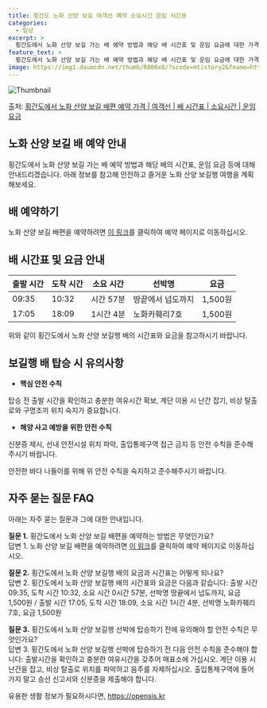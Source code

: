 ```yaml
---
title: 횡간도 노화 산양 보길 여객선 예약 소요시간 운임 시간표
categories:
  - 일상
excerpt: >
  횡간도에서 노화 산양 보길 가는 배 예약 방법과 해당 배 시간표 및 운임 요금에 대한 가격 정보를 안내 드리겠습니다. 안전하고 재밋는 노화 산양 보길행 여행을 위해 아래 정보 참고하시기 바랍니다. 노화 산양 보길행 배편 예약하기 👈 클릭횡간도에서 노화 산양 보길행 배 시간표출발 시간도착 시간소요 시간선박명요금09:3510:320시간 57분땅끝에서 넙도까지1,500원17:0518:091시간 4분노화카훼리7호1,500원노화 산양 보길행 배편 예약하기 👈 클릭횡간도에서 노화 산양 보길행 여객선 탑승 시 이용수칙횡간도에서 노화 산양 보길행 배를 탑승하기 전 꼭 숙지해야 할 안전 수칙! 핵심 안전 수칙출항 시간을 확인하고 충분한 여유시간 확보계단 이용 시 항상 난간을 잡기비상 탈출로와 구명조끼 위치 숙지안전 방송..
feature_text: >
  횡간도에서 노화 산양 보길 가는 배 예약 방법과 해당 배 시간표 및 운임 요금에 대한 가격 정보를 안내 드리겠습니다. 안전하고 재밋는 노화 산양 보길행 여행을 위해 아래 정보 참고하시기 바랍니다. 노화 산양 보길행 배편 예약하기 👈 클릭횡간도에서 노화 산양 보길행 배 시간표출발 시간도착 시간소요 시간선박명요금09:3510:320시간 57분땅끝에서 넙도까지1,500원17:0518:091시간 4분노화카훼리7호1,500원노화 산양 보길행 배편 예약하기 👈 클릭횡간도에서 노화 산양 보길행 여객선 탑승 시 이용수칙횡간도에서 노화 산양 보길행 배를 탑승하기 전 꼭 숙지해야 할 안전 수칙! 핵심 안전 수칙출항 시간을 확인하고 충분한 여유시간 확보계단 이용 시 항상 난간을 잡기비상 탈출로와 구명조끼 위치 숙지안전 방송..
image: https://img1.daumcdn.net/thumb/R800x0/?scode=mtistory2&fname=https%3A%2F%2Fblog.kakaocdn.net%2Fdn%2FrHAFh%2FbtsHBrP8me6%2F8i5IluTGj7Bb8ijackPvpk%2Fimg.webp
---
```


![Thumbnail](https://img1.daumcdn.net/thumb/R800x0/?scode=mtistory2&fname=https%3A%2F%2Fblog.kakaocdn.net%2Fdn%2FrHAFh%2FbtsHBrP8me6%2F8i5IluTGj7Bb8ijackPvpk%2Fimg.webp)

<p>출처: <a href="https://opensis.kr/entry/%ED%9A%A1%EA%B0%84%EB%8F%84%EC%97%90%EC%84%9C-%EB%85%B8%ED%99%94-%EC%82%B0%EC%96%91-%EB%B3%B4%EA%B8%B8-%EB%B0%B0%ED%8E%B8-%EC%98%88%EC%95%BD-%EA%B0%80%EA%B2%A9-%EC%97%AC%EA%B0%9D%EC%84%A0-%EB%B0%B0-%EC%8B%9C%EA%B0%84%ED%91%9C-%EC%86%8C%EC%9A%94%EC%8B%9C%EA%B0%84-%EC%9A%B4%EC%9E%84-%EC%9A%94%EA%B8%88" rel="dofollow">횡간도에서 노화 산양 보길 배편 예약 가격 | 여객선 | 배 시간표 | 소요시간 | 운임 요금</a> </p>

## 노화 산양 보길 배 예약 안내



횡간도에서 노화 산양 보길 가는 배 예약 방법과 해당 배의 시간표, 운임 요금 등에 대해 안내드리겠습니다. 아래 정보를 참고해 안전하고
즐거운 노화 산양 보길행 여행을 계획해보세요.



## 배 예약하기

노화 산양 보길 배편을 예약하려면 [이 링크](https://opensis.kr/entry/%ED%9A%A1%EA%B0%84%EB%8F%84%EC%97%90%EC%84%9C-%EB%85%B8%ED%99%94-%EC%82%B0%EC%96%91-%EB%B3%B4%EA%B8%B8-%EB%B0%B0%ED%8E%B8-%EC%98%88%EC%95%BD-%EA%B0%80%EA%B2%A9-%EC%97%AC%EA%B0%9D%EC%84%A0-%EB%B0%B0-%EC%8B%9C%EA%B0%84%ED%91%9C-%EC%86%8C%EC%9A%94%EC%8B%9C%EA%B0%84-%EC%9A%B4%EC%9E%84-%EC%9A%94%EA%B8%88)를 클릭하여 예약 페이지로
이동하십시오.

## 배 시간표 및 요금 안내

출발 시간 | 도착 시간 | 소요 시간 | 선박명 | 요금  
---|---|---|---|---  
09:35 | 10:32 | 시간 57분 | 땅끝에서 넙도까지 | 1,500원  
17:05 | 18:09 | 1시간 4분 | 노화카훼리7호 | 1,500원  
  
위와 같이 횡간도에서 노화 산양 보길행 배의 시간표와 요금을 참고하시기 바랍니다.

## 보길행 배 탑승 시 유의사항

  * **핵심 안전 수칙**

탑승 전 출발 시간을 확인하고 충분한 여유시간 확보, 계단 이용 시 난간 잡기, 비상 탈출로와 구명조끼 위치 숙지가 중요합니다.

  * **해양 사고 예방을 위한 안전 수칙**

신분증 제시, 선내 안전시설 위치 파악, 출입통제구역 접근 금지 등 안전 수칙을 준수해주시기 바랍니다.

안전한 바다 나들이를 위해 위 안전 수칙을 숙지하고 준수해주시기 바랍니다.

## 자주 묻는 질문 FAQ

아래는 자주 묻는 질문과 그에 대한 안내입니다.

**질문 1.** 횡간도에서 노화 산양 보길 배편을 예약하는 방법은 무엇인가요?  
답변 1. 노화 산양 보길 배편을 예약하려면 [이 링크](https://opensis.kr/entry/%ED%9A%A1%EA%B0%84%EB%8F%84%EC%97%90%EC%84%9C-%EB%85%B8%ED%99%94-%EC%82%B0%EC%96%91-%EB%B3%B4%EA%B8%B8-%EB%B0%B0%ED%8E%B8-%EC%98%88%EC%95%BD-%EA%B0%80%EA%B2%A9-%EC%97%AC%EA%B0%9D%EC%84%A0-%EB%B0%B0-%EC%8B%9C%EA%B0%84%ED%91%9C-%EC%86%8C%EC%9A%94%EC%8B%9C%EA%B0%84-%EC%9A%B4%EC%9E%84-%EC%9A%94%EA%B8%88)를 클릭하여 예약 페이지로
이동하십시오.

**질문 2.** 횡간도에서 노화 산양 보길행 배의 요금과 시간표는 어떻게 되나요?  
답변 2. 횡간도에서 노화 산양 보길행 배의 시간표와 요금은 다음과 같습니다: 출발 시간 09:35, 도착 시간 10:32, 소요 시간
0시간 57분, 선박명 땅끝에서 넙도까지, 요금 1,500원 / 출발 시간 17:05, 도착 시간 18:09, 소요 시간 1시간 4분,
선박명 노화카훼리7호, 요금 1,500원

**질문 3.** 횡간도에서 노화 산양 보길행 선박에 탑승하기 전에 유의해야 할 안전 수칙은 무엇인가요?  
답변 3. 횡간도에서 노화 산양 보길행 선박에 탑승하기 전 다음 안전 수칙을 준수해야 합니다: 출발시간을 확인하고 충분한 여유시간을 갖추어
매표소에 가십시오. 계단 이용 시 난간을 잡고, 비상 탈출로 위치를 파악하고 음주를 자제하십시오. 출입통제구역에 들어가지 말고 승선 신고서와
신분증을 제출해야 합니다.

 

유용한 생활 정보가 필요하시다면, <a href="https://opensis.kr" rel="dofollow">https://opensis.kr</a>


